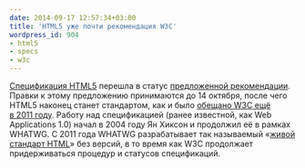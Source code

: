 ```yaml
---
date: 2014-09-17 12:57:34+03:00
title: 'HTML5 уже почти рекомендация W3C'
wordpress_id: 904
- html5
- specs
- w3c
---
```


[Спецификация HTML5](http://www.w3.org/TR/html5/) перешла в статус [предложенной рекомендации](https://github.com/web-standards-ru/dictionary/blob/master/Dictionary.md#proposed-recommendation-pr). Правки к этому предложению принимаются до 14 октября, после чего HTML5 наконец станет стандартом, как и было [обещано W3C ещё в 2011 году](http://web-standards.ru/news/315/). Работу над спецификацией (ранее известной, как Web Applications 1.0) начал в 2004 году Ян Хиксон и продолжил её в рамках WHATWG. С 2011 года WHATWG разрабатывает так называемый «[живой стандарт HTML](https://html.spec.whatwg.org/multipage/)» без версий, в то время как W3C продолжает придерживаться процедур и статусов спецификаций.
